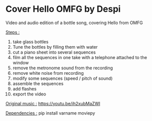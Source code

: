 # Cover Hello OMFG by Despi
Video and audio edition of a bottle song, covering Hello from OMFG

<ins>Steps :</ins>
1. take glass bottles
2. Tune the bottles by filling them with water
3. cut a piano sheet into several sequences
4. film all the sequences in one take with a telephone attached to the window
5. remove the metronome sound from the recording
6. remove white noise from recording
7. modify some sequences (speed / pitch of sound)
8. assemble the sequences
9. add flashes
10. export the video

<ins>Original music :</ins>
https://youtu.be/ih2xubMaZWI

<ins>Dependencies :</ins>
pip install varname moviepy
